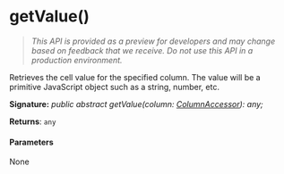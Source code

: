# getValue()

> _This API is provided as a preview for developers and may change based on feedback that we receive.  Do not use this API in a production environment._

Retrieves the cell value for the specified column. The value will be a primitive JavaScript object such as a string, number, etc.

**Signature:** _public abstract getValue(column: [ColumnAccessor](../../sp-listview-extensibility/class/columnaccessor.md)): any;_

**Returns**: `any`





#### Parameters
None



